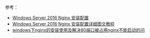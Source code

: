 参考：

* [Windows Server 2016 Nginx 安装配置](https://blog.csdn.net/jianfeng_rpm/article/details/122651384)
* [Windows Server 2016 Nginx 安装配置详细图文教程](https://blog.csdn.net/h610443955/article/details/81096506)
* [windows下nginx的安装使用及解决80端口被占用nginx不能启动的问](https://cloud.tencent.com/developer/article/1471487)